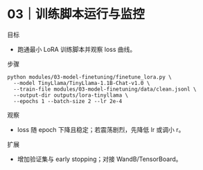 # 03｜训练脚本运行与监控

目标
- 跑通最小 LoRA 训练脚本并观察 loss 曲线。

步骤
```
python modules/03-model-finetuning/finetune_lora.py \
  --model TinyLlama/TinyLlama-1.1B-Chat-v1.0 \
  --train-file modules/03-model-finetuning/data/clean.jsonl \
  --output-dir outputs/lora-tinyllama \
  --epochs 1 --batch-size 2 --lr 2e-4
```

观察
- loss 随 epoch 下降且稳定；若震荡剧烈，先降低 lr 或调小 r。

扩展
- 增加验证集与 early stopping；对接 WandB/TensorBoard。
